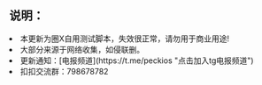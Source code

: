 ## 说明：

<li>本更新为圈X自用测试脚本，失效很正常，请勿用于商业用途!<br>
<li>大部分来源于网络收集，如侵联删。<br>
<li>更新通知：[电报频道](https://t.me/peckios "点击加入tg电报频道")<br>
<li>扣扣交流群：798678782</li>

